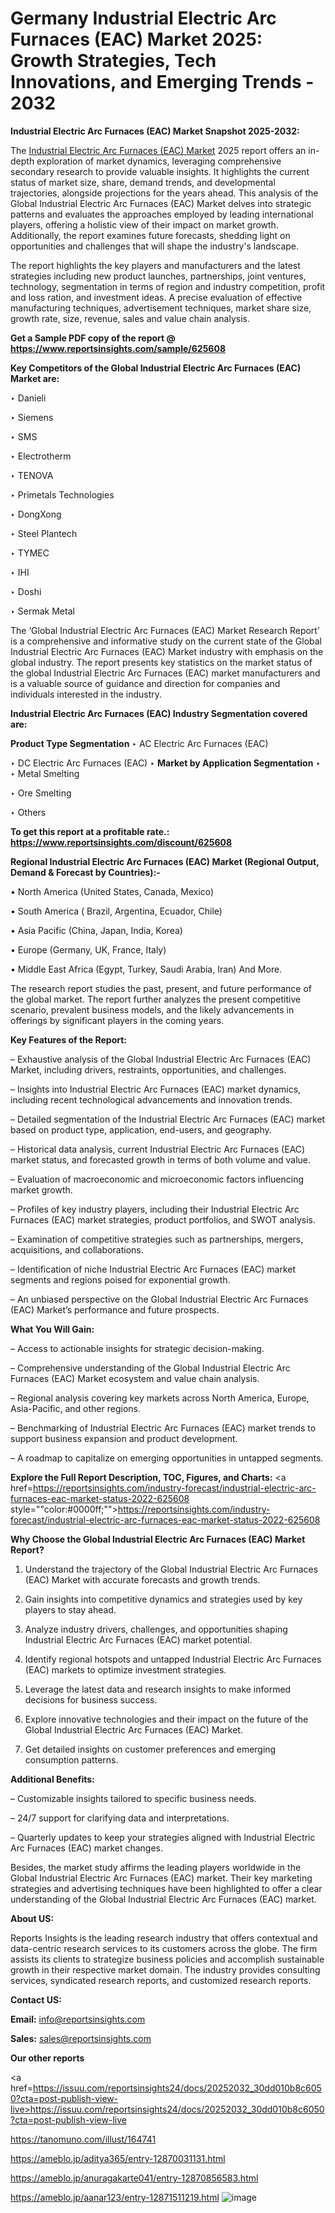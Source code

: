 # Germany Industrial Electric Arc Furnaces (EAC) Market 2025: Growth Strategies, Tech Innovations, and Emerging Trends - 2032

<strong>Industrial Electric Arc Furnaces (EAC) Market Snapshot 2025-2032:</strong>

The <a href=https://www.reportsinsights.com/sample/625608>Industrial Electric Arc Furnaces (EAC) Market</a> 2025 report offers an in-depth exploration of market dynamics, leveraging comprehensive secondary research to provide valuable insights. It highlights the current status of market size, share, demand trends, and developmental trajectories, alongside projections for the years ahead. This analysis of the Global Industrial Electric Arc Furnaces (EAC) Market delves into strategic patterns and evaluates the approaches employed by leading international players, offering a holistic view of their impact on market growth. Additionally, the report examines future forecasts, shedding light on opportunities and challenges that will shape the industry's landscape.

The report highlights the key players and manufacturers and the latest strategies including new product launches, partnerships, joint ventures, technology, segmentation in terms of region and industry competition, profit and loss ration, and investment ideas. A precise evaluation of effective manufacturing techniques, advertisement techniques, market share size, growth rate, size, revenue, sales and value chain analysis.

<strong>Get a Sample PDF copy of the report @ <a href=https://www.reportsinsights.com/sample/625608 style=color:#0000ff;>https://www.reportsinsights.com/sample/625608</a></strong>

<strong>Key Competitors of the Global Industrial Electric Arc Furnaces (EAC) Market are:</strong>

‣ Danieli

‣ Siemens

‣ SMS

‣ Electrotherm

‣ TENOVA

‣ Primetals Technologies

‣ DongXong

‣ Steel Plantech

‣ TYMEC

‣ IHI

‣ Doshi

‣ Sermak Metal

The ‘Global Industrial Electric Arc Furnaces (EAC) Market Research Report’ is a comprehensive and informative study on the current state of the Global Industrial Electric Arc Furnaces (EAC) Market industry with emphasis on the global industry. The report presents key statistics on the market status of the global Industrial Electric Arc Furnaces (EAC) market manufacturers and is a valuable source of guidance and direction for companies and individuals interested in the industry.

<strong>Industrial Electric Arc Furnaces (EAC) Industry Segmentation covered are:</strong>

<strong>Product Type Segmentation</strong>
‣
AC Electric Arc Furnaces (EAC)

‣ DC Electric Arc Furnaces (EAC)
‣ 
<strong>Market by Application Segmentation</strong>
‣
‣  Metal Smelting

‣ Ore Smelting

‣ Others

<strong>To get this report at a profitable rate.: <a href=https://www.reportsinsights.com/discount/625608 style=color:#0000ff;>https://www.reportsinsights.com/discount/625608</a></strong>

<strong>Regional Industrial Electric Arc Furnaces (EAC) Market (Regional Output, Demand &amp; Forecast by Countries):-</strong>

• North America (United States, Canada, Mexico)

• South America ( Brazil, Argentina, Ecuador, Chile)

• Asia Pacific (China, Japan, India, Korea)

• Europe (Germany, UK, France, Italy)

• Middle East Africa (Egypt, Turkey, Saudi Arabia, Iran) And More.

The research report studies the past, present, and future performance of the global market. The report further analyzes the present competitive scenario, prevalent business models, and the likely advancements in offerings by significant players in the coming years.

<strong>Key Features of the Report:</strong>

– Exhaustive analysis of the Global Industrial Electric Arc Furnaces (EAC) Market, including drivers, restraints, opportunities, and challenges.

– Insights into Industrial Electric Arc Furnaces (EAC) market dynamics, including recent technological advancements and innovation trends.

– Detailed segmentation of the Industrial Electric Arc Furnaces (EAC) market based on product type, application, end-users, and geography.

– Historical data analysis, current Industrial Electric Arc Furnaces (EAC) market status, and forecasted growth in terms of both volume and value.

– Evaluation of macroeconomic and microeconomic factors influencing market growth.

– Profiles of key industry players, including their Industrial Electric Arc Furnaces (EAC) market strategies, product portfolios, and SWOT analysis.

– Examination of competitive strategies such as partnerships, mergers, acquisitions, and collaborations.

– Identification of niche Industrial Electric Arc Furnaces (EAC) market segments and regions poised for exponential growth.

– An unbiased perspective on the Global Industrial Electric Arc Furnaces (EAC) Market’s performance and future prospects.

<strong>What You Will Gain:</strong>

– Access to actionable insights for strategic decision-making.

– Comprehensive understanding of the Global Industrial Electric Arc Furnaces (EAC) Market ecosystem and value chain analysis.

– Regional analysis covering key markets across North America, Europe, Asia-Pacific, and other regions.

– Benchmarking of Industrial Electric Arc Furnaces (EAC) market trends to support business expansion and product development.

– A roadmap to capitalize on emerging opportunities in untapped segments.

<strong>Explore the Full Report Description, TOC, Figures, and Charts:</strong>
<a href=https://reportsinsights.com/industry-forecast/industrial-electric-arc-furnaces-eac-market-status-2022-625608 style=""color:#0000ff;"">https://reportsinsights.com/industry-forecast/industrial-electric-arc-furnaces-eac-market-status-2022-625608</a>

<strong>Why Choose the Global Industrial Electric Arc Furnaces (EAC) Market Report?</strong>

1. Understand the trajectory of the Global Industrial Electric Arc Furnaces (EAC) Market with accurate forecasts and growth trends.

2. Gain insights into competitive dynamics and strategies used by key players to stay ahead.

3. Analyze industry drivers, challenges, and opportunities shaping Industrial Electric Arc Furnaces (EAC) market potential.

4. Identify regional hotspots and untapped Industrial Electric Arc Furnaces (EAC) markets to optimize investment strategies.

5. Leverage the latest data and research insights to make informed decisions for business success.

6. Explore innovative technologies and their impact on the future of the Global Industrial Electric Arc Furnaces (EAC) Market.

7. Get detailed insights on customer preferences and emerging consumption patterns.

<strong>Additional Benefits:</strong>

– Customizable insights tailored to specific business needs.

– 24/7 support for clarifying data and interpretations.

– Quarterly updates to keep your strategies aligned with Industrial Electric Arc Furnaces (EAC) market changes.

Besides, the market study affirms the leading players worldwide in the Global Industrial Electric Arc Furnaces (EAC) market. Their key marketing strategies and advertising techniques have been highlighted to offer a clear understanding of the Global Industrial Electric Arc Furnaces (EAC) market.

<strong><strong>About US</strong>:</strong>

Reports Insights is the leading research industry that offers contextual and data-centric research services to its customers across the globe. The firm assists its clients to strategize business policies and accomplish sustainable growth in their respective market domain. The industry provides consulting services, syndicated research reports, and customized research reports.

<strong>Contact US:</strong>

<p class=><b>Email:</b> <a href=mailto:info@reportsinsights.com>info@reportsinsights.com</a></p>
<p class=><b>Sales:</b> <a href=mailto:sales@reportsinsights.com>sales@reportsinsights.com</a></p>

<strong>Our other reports</strong>

<a href=https://issuu.com/reportsinsights24/docs/20252032_30dd010b8c6050?cta=post-publish-view-live>https://issuu.com/reportsinsights24/docs/20252032_30dd010b8c6050?cta=post-publish-view-live</a>

<a href=https://tanomuno.com/illust/164741>https://tanomuno.com/illust/164741</a>

<a href=https://ameblo.jp/aditya365/entry-12870031131.html>https://ameblo.jp/aditya365/entry-12870031131.html</a>

<a href=https://ameblo.jp/anuragakarte041/entry-12870856583.html>https://ameblo.jp/anuragakarte041/entry-12870856583.html</a>

<a href=https://ameblo.jp/aanar123/entry-12871511219.html>https://ameblo.jp/aanar123/entry-12871511219.html</a>
![image](https://github.com/user-attachments/assets/551710ef-a444-42b0-8730-db3e043659d1)

